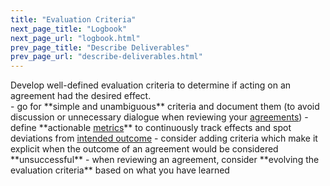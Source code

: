 ```yaml
---
title: "Evaluation Criteria"
next_page_title: "Logbook"
next_page_url: "logbook.html"
prev_page_title: "Describe Deliverables"
prev_page_url: "describe-deliverables.html"
---
```



<div class="card summary"><div class="card-body">Develop well-defined evaluation criteria to determine if acting on an agreement had the desired effect.
</div></div>
-   go for **simple and unambiguous** criteria and document them (to avoid discussion or unnecessary dialogue when reviewing your <a href="glossary.html#entry-agreement" class="glossary-tooltip" data-toggle="tooltip" title="Agreement: An agreed upon guideline, process, protocol or policy designed to guide the flow of value.">agreements</a>)
-   define **actionable <a href="glossary.html#entry-metric" class="glossary-tooltip" data-toggle="tooltip" title="Metric: A quantifiable measure used to track and assess progress, evaluate outcomes and determine success">metrics</a>** to continuously track effects and spot deviations from <a href="glossary.html#entry-intended-outcome" class="glossary-tooltip" data-toggle="tooltip" title="Intended Outcome: The expected result of an agreement, action, project or strategy.">intended outcome</a>
-   consider adding criteria which make it explicit when the outcome of an agreement would be considered **unsuccessful**
-   when reviewing an agreement, consider **evolving the evaluation criteria** based on what you have learned
